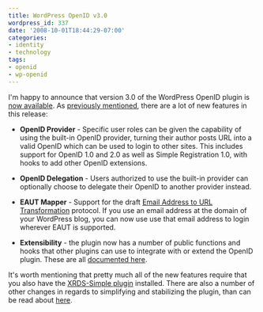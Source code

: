 ```yaml
---
title: WordPress OpenID v3.0
wordpress_id: 337
date: '2008-10-01T18:44:29-07:00'
categories:
- identity
- technology
tags:
- openid
- wp-openid
---
```

I'm happy to announce that version 3.0 of the WordPress OpenID plugin is [now available][].  As [previously
mentioned][], there are a lot of new features in this release:

  - **OpenID Provider** - Specific user roles can be given the capability of using the built-in OpenID provider, turning
  their author posts URL into a valid OpenID which can be used to login to other sites.  This includes support for
  OpenID 1.0 and 2.0 as well as Simple Registration 1.0, with hooks to add other OpenID extensions.

  - **OpenID Delegation** - Users authorized to use the built-in provider can optionally choose to delegate their OpenID
  to another provider instead.

  - **EAUT Mapper** - Support for the draft [Email Address to URL Transformation][eaut] protocol.  If you use an email
  address at the domain of your WordPress blog, you can now use use that email address to login wherever EAUT is
  supported.

  - **Extensibility** - the plugin now has a number of public functions and hooks that other plugins can use to
  integrate with or extend the OpenID plugin.  These are all [documented here][].

It's worth mentioning that pretty much all of the new features require that you also have the [XRDS-Simple plugin][]
installed.  There are also a number of other changes in regards to simplifying and stabilizing the plugin, than can be
read about [here][faster-stronger-better].

[now available]: http://wordpress.org/extend/plugins/openid/
[previously mentioned]: http://willnorris.com/2008/09/the-next-steps-with-wp-openid
[eaut]: http://eaut.org
[documented here]: http://wiki.diso-project.org/WordPress-OpenID
[XRDS-Simple plugin]: http://wordpress.org/extend/plugins/xrds-simple/
[faster-stronger-better]: http://willnorris.com/2008/09/wp-openid-faster-stronger-better
